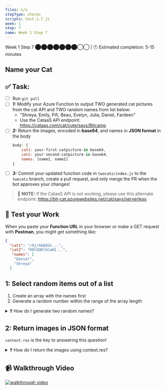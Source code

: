 ```yaml
---
files: n/a
stepType: checks
scripts: test.1.7.js
week: 1
step: 7
name: Week 1 Step 7
---
```

Week 1 Step 7 ⬤⬤⬤⬤⬤⬤⬤◯◯ | 🕐 Estimated completion: 5-15 minutes
## Name your Cat

## ✅  Task:
- [ ] Run `git pull`
- [ ] ***1:*** Modify your Azure Function to output TWO generated cat pictures from the cat API and TWO random names from list below:
    - "Shreya, Emily, Fifi, Beau, Evelyn, Julia, Daniel, Fardeen"
    - Use the CataaS API endpoint: https://cataas.com/cat/cute/says/Bitcamp
- [ ] ***2:*** Return the images, encoded in **base64**, and names in **JSON format** in the body
    ```js
    body: {
        cat1: your-first-catpicture-in-base64,
        cat2: your-second-catpicture-in-base64,
        names: [name1, name2]
    }
    ```
- [ ] ***3:*** Commit your updated function code in `twocatz/index.js` to the `twocatz` branch, create a pull request, and only merge the PR when the bot approves your changes!

> 🚨 **NOTE:** If the CataaS API is not working, please use this alternate endpoint: https://bit-cat.azurewebsites.net/cat/says/serverless
## 🚧 Test your Work
When you paste your **Function URL** in your browser or make a GET request with **Postman**, you might get something like:
```json
{
  "cat1": "/9j/4AAQSk...",
  "cat2": "R0lGODlhCwHI...",
   "names": [
    "Daniel",
    "Shreya"
  ]
```

## 1: Select random items out of a list

1. Create an array with the names first
2. Generate a random number within the range of the array length

<details>
<summary>❓ How do I generate two random names?</summary>
    </br>

1. Create an array with the names:
```js
let names = ["name1", "name2"...]
```

2. Generate a random value in the correct range:
```js
let random_value = Math.floor(names.length * Math.random())
```

3. Get the name!
```js
let resultname = names[random_value]
```

4. Wrap the code for generating a random combination into a function that returns resultname and call the function twice to get two names!

<br><br/>
</details>

## 2: Return images in JSON format

`context.res` is the key to answering this question!

<details>
<summary>❓ How do I return the images using context.res?</summary>
    </br>

To return your two images and two names in the output:
```js
context.res = {
    body: {
        cat1: your-first-catpicture-in-base64,
        cat2: your-second-catpicture-in-base64,
        names: [name1, name2]
    }
}
```
</details>

## 📹 Walkthrough Video
[![walkthrough video](https://img.youtube.com/vi/WWbL61KjHDk/0.jpg)](https://www.youtube.com/watch?v=WWbL61KjHDk)